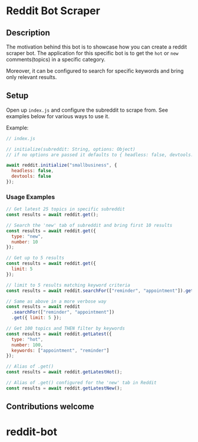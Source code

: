 # Reddit Bot Scraper

## Description

The motivation behind this bot is to showcase how you can create a reddit scraper bot. The application for this specific bot is to get the `hot` or `new` comments(topics) in a specific category.

Moreover, it can be configured to search for specific keywords and bring only relevant results.

## Setup

Open up `index.js` and configure the subreddit to scrape from. See examples below for various ways to use it.

Example:

```javascript
// index.js

// initialize(subreddit: String, options: Object)
// if no options are passed it defaults to { headless: false, devtools: true}

await reddit.initialize("smallbusiness", {
  headless: false,
  devtools: false
});
```

### Usage Examples

```javascript
// Get latest 25 topics in specific subreddit
const results = await reddit.get();

// Search the 'new' tab of subreddit and bring first 10 results
const results = await reddit.get({
  type: "new",
  number: 10
});

// Get up to 5 results
const results = await reddit.get({
  limit: 5
});

// limit to 5 results matching keyword criteria
const results = await reddit.searchFor(["reminder", "appointment"]).get(5);

// Same as above in a more verbose way
const results = await reddit
  .searchFor(["reminder", "appointment"])
  .get({ limit: 5 });

// Get 100 topics and THEN filter by keywords
const results = await reddit.getLatest({
  type: "hot",
  number: 100,
  keywords: ["appointment", "reminder"]
});

// Alias of .get()
const results = await reddit.getLatestHot();

// Alias of .get() configured for the 'new' tab in Reddit
const results = await reddit.getLatestNew();
```

## Contributions welcome
# reddit-bot
